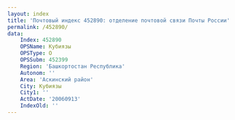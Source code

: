 ```yaml
---
layout: index
title: 'Почтовый индекс 452890: отделение почтовой связи Почты России'
permalink: /452890/
data:
    Index: 452890
    OPSName: Кубиязы
    OPSType: О
    OPSSubm: 452399
    Region: 'Башкортостан Республика'
    Autonom: ''
    Area: 'Аскинский район'
    City: Кубиязы
    City1: ''
    ActDate: '20060913'
    IndexOld: ''
---
```

